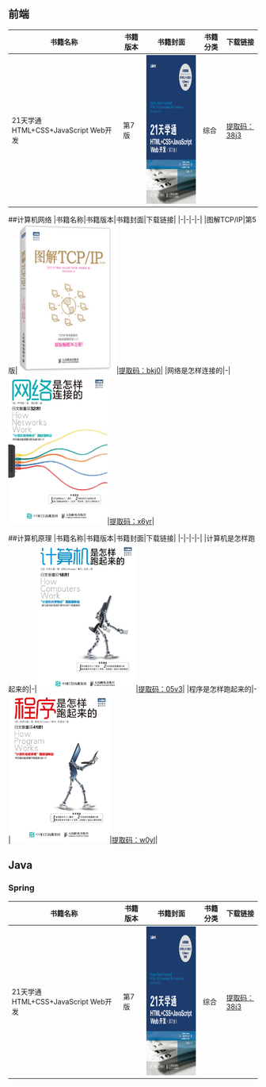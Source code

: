 

## 前端

|书籍名称|书籍版本|书籍封面|书籍分类|下载链接|
|-|-|-|-|-|
|21天学通HTML+CSS+JavaScript Web开发|第7版|<img src="picture/202102241347.jpg" width = "200" height = "300" alt="21天学通HTML+CSS+JavaScript Web开发" align=center/>|综合|[提取码：38j3](https://pan.baidu.com/s/19Ys6k-GnrSRl6a8_BmvoVA)|

##计算机网络
|书籍名称|书籍版本|书籍封面|下载链接|
|-|-|-|-|
|图解TCP/IP|第5版|<img src="picture/202102241402.png" width = "200" height = "300" alt="图解TCP/IP" align=center/>|[提取码：bkj0](https://pan.baidu.com/s/18rbbXVvWJ0mNbmdVCbc85A)|
|网络是怎样连接的|-|<img src="picture/202102241406.jpg" width = "200" height = "300" alt="网络是怎样连接的" align=center/>|[提取码：x6yr](https://pan.baidu.com/s/1ig9GRi9s2kTCL7udgXzOpw)|

##计算机原理
|书籍名称|书籍版本|书籍封面|下载链接|
|-|-|-|-|
|计算机是怎样跑起来的|-|<img src="picture/202102241410.jpg" width = "200" height = "300" alt="计算机是怎样跑起来的" align=center/>|[提取码：05v3](https://pan.baidu.com/s/1e_nUiEwtziWlRrIm4U0JhA)|
|程序是怎样跑起来的|-|<img src="picture/202102241411.jpg" width = "200" height = "300" alt="程序是怎样跑起来的" align=center/>|[提取码：w0yl](https://pan.baidu.com/s/10DG3WLrzYsvLW1e3dZU46A)|

## Java
### Spring
|书籍名称|书籍版本|书籍封面|书籍分类|下载链接|
|-|-|-|-|-|
|21天学通HTML+CSS+JavaScript Web开发|第7版|<img src="picture/202102241347.jpg" width = "200" height = "300" alt="21天学通HTML+CSS+JavaScript Web开发" align=center/>|综合|[提取码：38j3](https://pan.baidu.com/s/19Ys6k-GnrSRl6a8_BmvoVA)|